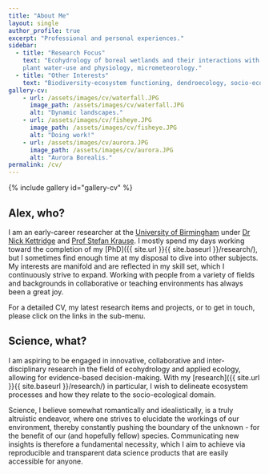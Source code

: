 ```yaml
---
title: "About Me"
layout: single
author_profile: true
excerpt: "Professional and personal experiences."
sidebar:
  - title: "Research Focus"
    text: "Ecohydrology of boreal wetlands and their interactions with forests, <br />
    plant water-use and physiology, micrometeorology."
  - title: "Other Interests"
    text: "Biodiversity-ecosystem functioning, dendroecology, socio-ecological dynamics"
gallery-cv:
    - url: /assets/images/cv/waterfall.JPG
      image_path: /assets/images/cv/waterfall.JPG
      alt: "Dynamic landscapes."
    - url: /assets/images/cv/fisheye.JPG
      image_path: /assets/images/cv/fisheye.JPG
      alt: "Doing work!"  
    - url: /assets/images/cv/aurora.JPG
      image_path: /assets/images/cv/aurora.JPG
      alt: "Aurora Borealis."    
permalink: /cv/
---
```



{% include gallery id="gallery-cv"  %}

## Alex, who?

I am an early-career researcher at the [University of Birmingham](http://www.birmingham.ac.uk) under [Dr Nick Kettridge](http://www.birmingham.ac.uk/staff/profiles/gees/kettridge-nick.aspx) and [Prof Stefan Krause](http://www.birmingham.ac.uk/staff/profiles/gees/krause-stefan.aspx). I mostly spend my days working toward the completion of my [PhD]({{ site.url }}{{ site.baseurl }}/research/), but I sometimes find enough time at my disposal to dive into other subjects. My interests are manifold and are reflected in my skill set, which I continuously strive to expand. Working with people from a variety of fields and backgrounds in collaborative or teaching environments has always been a great joy.

For a detailed CV, my latest research items and projects, or to get in touch, please click on the links in the sub-menu.

## Science, what?

I am aspiring to be engaged in innovative, collaborative and inter-disciplinary research in the field of ecohydrology and applied ecology, allowing for evidence-based decision-making. With my [research]({{ site.url }}{{ site.baseurl }}/research/) in particular, I wish to delineate ecosystem processes and how they relate to the socio-ecological domain.

Science, I believe somewhat romantically and idealistically, is a truly altruistic endeavor, where one strives to elucidate the workings of our environment, thereby constantly pushing the boundary of the unknown - for the benefit of our (and hopefully fellow) species. Communicating new insights is therefore a fundamental necessity, which I aim to achieve via reproducible and transparent data science products that are easily accessible for anyone.
